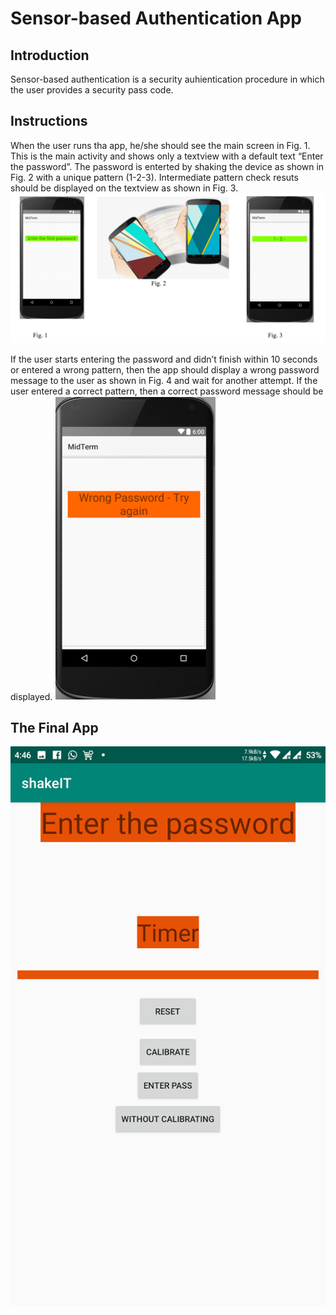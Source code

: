 # Sensor-based Authentication App

## Introduction
Sensor-based authentication is a security auhientication procedure in which the user provides a security pass code.

## Instructions

When the user runs tha app, he/she should see the main screen in Fig. 1. This is the main activity and shows only a textview with a default text “Enter the password”.
The password is enterted by shaking the device as shown in Fig. 2 with a unique pattern (1-2-3).
Intermediate pattern check resuts should be displayed on the textview as shown in Fig. 3.
![](1.png)

If the user starts entering the password and didn’t finish within 10 seconds or entered a wrong pattern, then the app should display a wrong password message to the user as shown in Fig. 4 and wait for another attempt. If the user entered a correct pattern, then a correct password message should be displayed.
![](2.png)

## The Final App
![](3.png)
